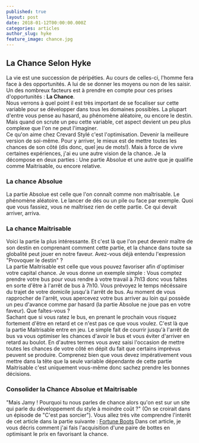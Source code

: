 ```yaml
---
published: true
layout: post
date: 2018-01-12T00:00:00.000Z
categories: articles
author_slug: hyke
feature_image: chance.jpg
---
```

## La Chance Selon Hyke

La vie est une succession de péripéties. Au cours de celles-ci, l'homme fera face à des opportunités. A lui de se donner les moyens ou non de les saisir. Un des nombreux facteurs est à prendre en compte pour ces prises d'opportunités : **La Chance**.  
Nous verrons à quel point il est très important de se focaliser sur cette variable pour se développer dans tous les domaines possibles.
La plupart d'entre vous pense au hasard, au phénomène aléatoire, ou encore le destin. Mais quand on scrute un peu cette variable, cet aspect devient un peu plus complexe que l'on ne peut l'imaginer.  
Ce qu'on aime chez Crevard Stylé c'est l'optimisation. Devenir la meilleure version de soi-même. Pour y arriver, le mieux est de mettre toutes les chances de son côté (dis donc, quel jeu de mots!). Mais à force de vivre certaines expériences, j'ai eu une autre vision de la chance. Je la décompose en deux parties :  Une partie Absolue et une autre que je qualifie comme Maitrisable, ou encore relative. 

### La chance Absolue

La partie Absolue est celle que l'on connaît comme non maîtrisable. Le phénomène aléatoire. Le lancer de dés ou un pile ou face par exemple. Quoi que vous fassiez, vous ne maîtrisez rien de cette partie. Ce qui devait arriver, arriva.

### La chance Maitrisable

Voici la partie la plus intéressante. Et c'est là que l'on peut devenir maître de son destin en comprenant comment cette partie, et la chance dans toute sa globalité peut jouer en notre faveur. Avez-vous déjà entendu l'expression "Provoquer le destin" ?  
La partie Maitrisable est celle que vous pouvez favoriser afin d'optimiser votre capital chance. Je vous donne un exemple simple :  Vous comptez prendre votre bus pour vous rendre à votre travail à 7h13 donc vous faîtes en sorte d'être à l'arrêt de bus à 7h10. Vous prévoyez le temps nécéssaire du trajet de votre domicile jusqu'à l'arrêt de bus. Au moment de vous rapprocher de l'arrêt, vous apercevez votre bus arriver au loin qui possède un peu d'avance comme par hasard (la partie Absolue ne joue pas en votre faveur).  Que faîtes-vous ?  
Sachant que si vous ratez le bus, en prenant le prochain vous risquez fortement d'être en retard et ce n'est pas ce que vous voulez. C'est là que la partie Maitrisable entre en jeu. Le simple fait de courrir jusqu'à l'arrêt de bus va vous optimiser les chances d'avoir le bus et vous éviter d'arriver en retard au boulot. En d'autres termes vous avez saisi l'occasion de mettre toutes les chances de votre côté en dépit du fait que certains imprévus peuvent se produire. Comprenez bien que vous devez impérativement vous mettre dans la tête que la seule variable dépendante de cette partie Maitrisable c'est uniquement vous-même donc sachez prendre les bonnes décisions.

### Consolider la Chance Absolue et Maitrisable

"Mais Jamy ! Pourquoi tu nous parles de chance alors qu'on est sur un site qui parle du développement du style à moindre coût ?" (On se croirait dans un épisode de "C'est pas sorcier"). Vous allez très vite comprendre l'interêt de cet article dans la partie suivante : [Fortune Boots](www.crevardstyle.com/Fortune-Boots)
Dans cet article, je vous décris comment j'ai fais l'acquisition d'une paire de bottes en optimisant le prix en favorisant la chance.


